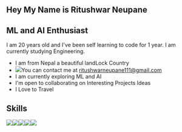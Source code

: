 <h2>Hey <a href="https://user-images.githubusercontent.com/18350557/176309783-0785949b-9127-417c-8b55-ab5a4333674e.gif"></a>My Name is Ritushwar Neupane</h2>
  <h2>ML and AI Enthusiast</h2>
  <p>I am 20 years old and I've been self learning to code for 1 year. I am currently studying Engineering.</p>
  <ul>
    <li>I am from Nepal a beautiful landLock Country</li>
    <li><img src="https://img.shields.io/badge/Gmail-D14836?style=for-the-badge&logo=gmail&logoColor=white" />You can contact me at <a href ="">ritushwarneupane111@gmail.com</a></li>
    <li>I am currently exploring ML and AI</li>
    <li>I'm open to collaborating on Interesting Projects Ideas</li>
<li>I Love to Travel</li>
  </ul>
  <h2>Skills</h2>
  <img src="https://img.shields.io/badge/C-00599C?style=for-the-badge&logo=c&logoColor=white"/><img src="https://img.shields.io/badge/C%2B%2B-00599C?style=for-the-badge&logo=c%2B%2B&logoColor=white" /><img src="https://img.shields.io/badge/Python-FFD43B?style=for-the-badge&logo=python&logoColor=blue"/><img src="https://img.shields.io/badge/Numpy-777BB4?style=for-the-badge&logo=numpy&logoColor=white"/><img src="https://img.shields.io/badge/Pandas-2C2D72?style=for-the-badge&logo=pandas&logoColor=white"/>
<!--
**Ritushwar/Ritushwar** is a ✨ _special_ ✨ repository because its `README.md` (this file) appears on your GitHub profile.

Here are some ideas to get you started:

- 🔭 I’m currently working on ...
- 🌱 I’m currently learning ...
- 👯 I’m looking to collaborate on ...
- 🤔 I’m looking for help with ...
- 💬 Ask me about ...
- 📫 How to reach me: ...
- 😄 Pronouns: ...
- ⚡ Fun fact: ...
-->
